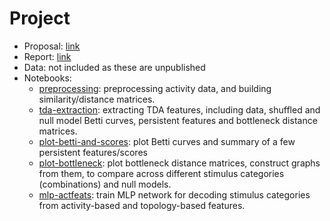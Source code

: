 # Project

- Proposal: [link](https://tuanpham96.github.io/TDA-class-Winter2021/proj/proposal/project-proposal.pdf)
- Report: [link](https://tuanpham96.github.io/TDA-class-Winter2021/proj/report.pdf)
- Data: not included as these are unpublished
- Notebooks:
  - [preprocessing](notebooks/preprocessing.ipynb): preprocessing activity data, and building similarity/distance matrices.
  - [tda-extraction](notebooks/tda-extraction.ipynb): extracting TDA features, including data, shuffled and null model Betti curves, persistent features and bottleneck distance matrices.
  - [plot-betti-and-scores](notebooks/plot-betti-and-scores.ipynb): plot Betti curves and summary of a few persistent features/scores
  - [plot-bottleneck](notebooks/plot-bottleneck.ipynb): plot bottleneck distance matrices, construct graphs from them, to compare across different stimulus categories (combinations) and null models.
  - [mlp-actfeats](notebooks/mlp-actfeats.ipynb): train MLP network for decoding stimulus categories from activity-based and topology-based features.
